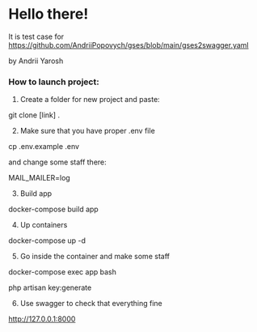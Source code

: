 # Hello there! 
It is test case for https://github.com/AndriiPopovych/gses/blob/main/gses2swagger.yaml 

by Andrii Yarosh

### How to launch project:

1. Create a folder for new project and paste:

git clone [link] .

2. Make sure that you have proper .env file

cp .env.example .env

and change some staff there:

MAIL_MAILER=log

3. Build app

docker-compose build app

4. Up containers

docker-compose up -d

5. Go inside the container and make some staff

docker-compose exec app bash

php artisan key:generate

6. Use swagger to check that everything fine

http://127.0.0.1:8000
